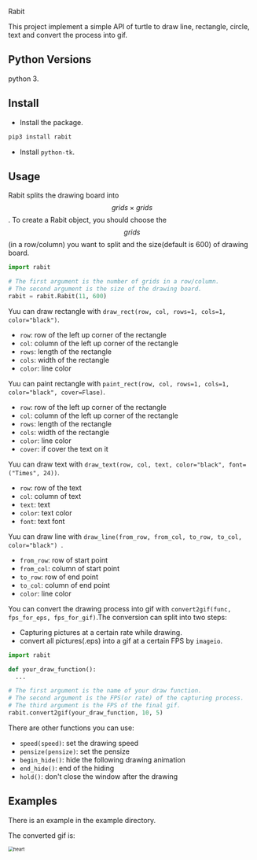 Rabit

This project implement a simple API of turtle to draw line, rectangle, circle, text and convert the process into gif.



## Python Versions

python 3.

## Install

* Install the package.

```bash
pip3 install rabit
```

* Install ```python-tk```.

## Usage

Rabit splits the drawing board into $$grids\times grids$$. To create a Rabit object, you should choose the $$grids$$ (in a row/column) you want to split and the size(default is 600) of drawing board.

```python
import rabit

# The first argument is the number of grids in a row/column.
# The second argument is the size of the drawing board.
rabit = rabit.Rabit(11, 600)
```

Yuu can draw rectangle with ``draw_rect(row, col, rows=1, cols=1, color="black")``.

* ``row``: row of the left up corner of the rectangle
* ``col``: column of the left up corner of the rectangle
* ``rows``: length of the rectangle
* ``cols``: width of the rectangle
* ``color``: line color

Yuu can paint rectangle with ``paint_rect(row, col, rows=1, cols=1, color="black", cover=Flase)``.

* ``row``: row of the left up corner of the rectangle
* ``col``: column of the left up corner of the rectangle
* ``rows``: length of the rectangle
* ``cols``: width of the rectangle
* ``color``: line color
* ``cover``: if cover the text on it 

Yuu can draw text with ``draw_text(row, col, text, color="black", font=("Times", 24))``.

* ``row``: row of the text
* ``col``: column of text
* ``text``: text
* ``color``: text color
* ``font``: text font

Yuu can draw line with ``draw_line(from_row, from_col, to_row, to_col, color="black") ``.

* ``from_row``: row of start point
* ``from_col``: column of start point
* ``to_row``: row of end point
* ``to_col``: column of end point
* ``color``: line color

You can convert the drawing process into gif with ``convert2gif(func, fps_for_eps, fps_for_gif)``.The conversion can split into two steps:

* Capturing pictures at a certain rate while drawing.
* convert all pictures(.eps) into a gif at a certain FPS by ```imageio```.

```python
import rabit

def your_draw_function():
  ...

# The first argument is the name of your draw function.
# The second argument is the FPS(or rate) of the capturing process.
# The third argument is the FPS of the final gif.
rabit.convert2gif(your_draw_function, 10, 5)
```

There are other functions you can use:

* ``speed(speed)``: set the drawing speed
* ``pensize(pensize)``: set the pensize
* ``begin_hide()``: hide the following drawing animation
* ``end_hide()``: end of the hiding
* ``hold()``: don't close the window after the drawing

## Examples

There is an example in the example directory.

The converted gif is:

<img src="https://github.com/Ackeraa/turtle2gif/blob/master/example/heart.gif" alt="heart" style="zoom:66%;" />

